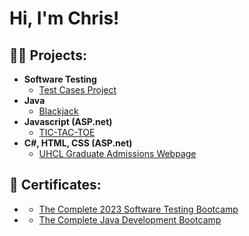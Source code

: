 <h1>Hi, I'm Chris!</h1>

<h2>👨‍💻 Projects:</h2>

- <b>Software Testing</b>
  - [Test Cases Project](https://github.com/Chrisalaniz/Test-Cases-for-Mobile-App)
- <b>Java</b>
  - [Blackjack](https://github.com/Chrisalaniz/Blackjack)
- <b>Javascript (ASP.net)</b>
  - [TIC-TAC-TOE](https://github.com/Chrisalaniz/TIC-TAC-TOE)
- <b>C#, HTML, CSS (ASP.net)</b>
  - [UHCL Graduate Admissions Webpage](https://github.com/Chrisalaniz/UHCL-Graduate-Admissions-Webpage)

<h2>📄 Certificates:</h2>

- <b></b>
  - [The Complete 2023 Software Testing Bootcamp](https://github.com/Chrisalaniz/Software-Testing-Bootcamp-Certification)
- <b></b>
  - [The Complete Java Development Bootcamp](https://github.com/Chrisalaniz/Java-Development-Bootcamp)
